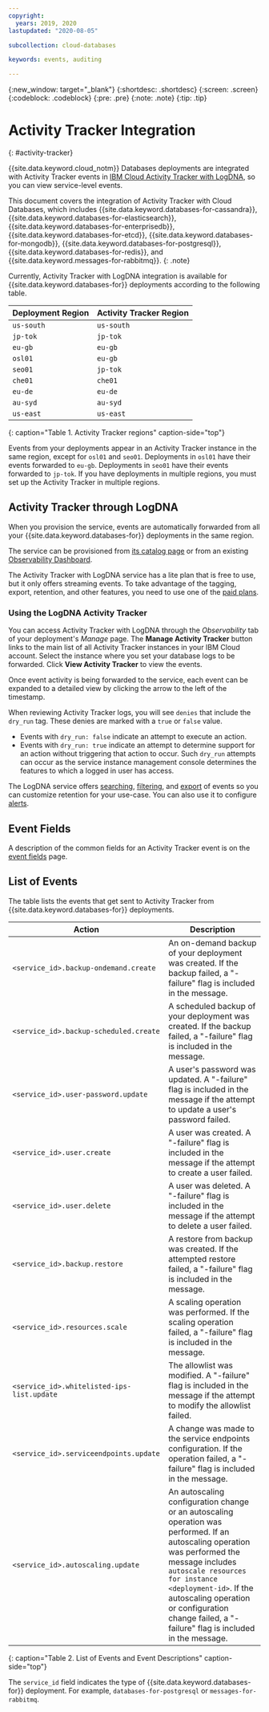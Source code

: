 ```yaml
---
copyright:
  years: 2019, 2020
lastupdated: "2020-08-05"

subcollection: cloud-databases

keywords: events, auditing

---
```


{:new_window: target="_blank"}
{:shortdesc: .shortdesc}
{:screen: .screen}
{:codeblock: .codeblock}
{:pre: .pre}
{:note: .note}
{:tip: .tip}

# Activity Tracker Integration
{: #activity-tracker}

{{site.data.keyword.cloud_notm}} Databases deployments are integrated with Activity Tracker events in [IBM Cloud Activity Tracker with LogDNA](/docs/Log-Analysis-with-LogDNA?topic=Log-Analysis-with-LogDNA-getting-started), so you can view service-level events.

This document covers the integration of Activity Tracker with Cloud Databases, which includes {{site.data.keyword.databases-for-cassandra}}, {{site.data.keyword.databases-for-elasticsearch}}, {{site.data.keyword.databases-for-enterprisedb}}, {{site.data.keyword.databases-for-etcd}}, {{site.data.keyword.databases-for-mongodb}}, {{site.data.keyword.databases-for-postgresql}}, {{site.data.keyword.databases-for-redis}}, and {{site.data.keyword.messages-for-rabbitmq}}.
{: .note}

Currently, Activity Tracker with LogDNA integration is available for {{site.data.keyword.databases-for}} deployments according to the following table. 

Deployment Region | Activity Tracker Region 
----------|-----------
`us-south` | `us-south`
`jp-tok` | `jp-tok`
`eu-gb` | `eu-gb`
`osl01` | `eu-gb`
`seo01` | `jp-tok`
`che01` | `che01`
`eu-de` | `eu-de`
`au-syd` | `au-syd`
`us-east` | `us-east`
{: caption="Table 1. Activity Tracker regions" caption-side="top"}

Events from your deployments appear in an Activity Tracker instance in the same region, except for `osl01` and `seo01`. Deployments in `osl01` have their events forwarded to `eu-gb`. Deployments in `seo01` have their events forwarded to `jp-tok`. If you have deployments in multiple regions, you must set up the Activity Tracker in multiple regions. 

## Activity Tracker through LogDNA

When you provision the service, events are automatically forwarded from all your {{site.data.keyword.databases-for}} deployments in the same region.

The service can be provisioned from [its catalog page](https://{DomainName}/catalog/ibm-cloud-activity-tracker-with-logdna) or from an existing [Observability Dashboard](https://cloud.ibm.com/observe/activitytracker).

The Activity Tracker with LogDNA service has a lite plan that is free to use, but it only offers streaming events. To take advantage of the tagging, export, retention, and other features, you need to use one of the [paid plans](/docs/Log-Analysis-with-LogDNA?topic=Log-Analysis-with-LogDNAabout#overview_pricing_plans).

### Using the LogDNA Activity Tracker

You can access Activity Tracker with LogDNA through the _Observability_ tab of your deployment's _Manage_ page. The **Manage Activity Tracker** button links to the main list of all Activity Tracker instances in your IBM Cloud account. Select the instance where you set your database logs to be forwarded. Click **View Activity Tracker** to view the events.

Once event activity is being forwarded to the service, each event can be expanded to a detailed view by clicking the arrow to the left of the timestamp.

When reviewing Activity Tracker logs, you will see `denies` that include the `dry_run` tag. These denies are marked with a `true` or `false` value. 
- Events with `dry_run: false` indicate an attempt to execute an action. 
- Events with `dry_run: true` indicate an attempt to determine support for an action without triggering that action to occur. Such `dry_run` attempts can occur as the service instance management console determines the features to which a logged in user has access.


The LogDNA service offers [searching](/docs/Log-Analysis-with-LogDNA?topic=Log-Analysis-with-LogDNAview_logs#view_logs_step6), [filtering](/docs/Log-Analysis-with-LogDNA?topic=Log-Analysis-with-LogDNA-view_logs#view_logs_step5), and [export](/docs/Log-Analysis-with-LogDNA?topic=Log-Analysis-with-LogDNA-export#export) of events so you can customize retention for your use-case. You can also use it to configure [alerts](/docs/Log-Analysis-with-LogDNA?topic=Log-Analysis-with-LogDNA-alerts).

## Event Fields

A description of the common fields for an Activity Tracker event is on the [event fields](/docs/Activity-Tracker-with-LogDNA?topic=logdnaat-event) page.

## List of Events

The table lists the events that get sent to Activity Tracker from {{site.data.keyword.databases-for}} deployments.

Action|Description
-------|-------
`<service_id>.backup-ondemand.create`|An on-demand backup of your deployment was created. If the backup failed, a "-failure" flag is included in the message.
`<service_id>.backup-scheduled.create`|A scheduled backup of your deployment was created. If the backup failed, a "-failure" flag is included in the message.
`<service_id>.user-password.update`|A user's password was updated. A "-failure" flag is included in the message if the attempt to update a user's password failed.
`<service_id>.user.create`|A user was created. A "-failure" flag is included in the message if the attempt to create a user failed.
`<service_id>.user.delete`|A user was deleted. A "-failure" flag is included in the message if the attempt to delete a user failed.
`<service_id>.backup.restore`|A restore from backup was created. If the attempted restore failed, a "-failure" flag is included in the message.
`<service_id>.resources.scale`|A scaling operation was performed. If the scaling operation failed, a "-failure" flag is included in the message.
`<service_id>.whitelisted-ips-list.update`|The allowlist was modified. A "-failure" flag is included in the message if the attempt to modify the allowlist failed.
`<service_id>.serviceendpoints.update`|A change was made to the service endpoints configuration. If the operation failed, a "-failure" flag is included in the message.
`<service_id>.autoscaling.update`|An autoscaling configuration change or an autoscaling operation was performed. If an autoscaling operation was performed the message includes `autoscale resources for instance <deployment-id>`. If the autoscaling operation or configuration change failed, a "-failure" flag is included in the message.
{: caption="Table 2. List of Events and Event Descriptions" caption-side="top"}

The `service_id` field indicates the type of {{site.data.keyword.databases-for}} deployment. For example, `databases-for-postgresql` or `messages-for-rabbitmq`.
